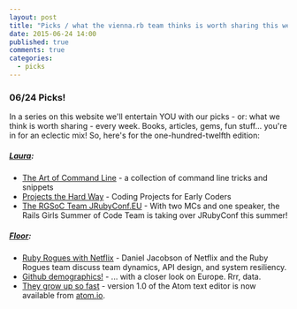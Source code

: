 ```yaml
---
layout: post
title: "Picks / what the vienna.rb team thinks is worth sharing this week"
date: 2015-06-24 14:00
published: true
comments: true
categories:
  - picks
---
```


### 06/24 Picks!

In a series on this website we'll entertain YOU with our picks - or: what we think is worth sharing - every week.
Books, articles, gems, fun stuff... you're in for an eclectic mix! So, here's for the one-hundred-twelfth edition:

##### [Laura][1]:
- [The Art of Command Line][2] - a collection of command line tricks and snippets
- [Projects the Hard Way][3] - Coding Projects for Early Coders
- [The RGSoC Team JRubyConf.EU][4] - With two MCs and one speaker, the Rails Girls Summer of Code Team is taking over JRubyConf this summer!


##### [Floor][9]:
- [Ruby Rogues with Netflix][10] - Daniel Jacobson of Netflix and the Ruby Rogues team discuss team dynamics, API design, and system resiliency.
- [Github demographics!][11] - ... with a closer look on Europe. Rrr, data.
- [They grow up so fast][12] - version 1.0 of the Atom text editor is now available from [atom.io](https://atom.io/).


[1]: http://www.twitter.com/alicetragedy
[2]: https://github.com/jlevy/the-art-of-command-line
[3]: http://projectsthehardway.com/
[4]: http://blog.eurucamp.org/2015/06/19/the-rails-girls-summer-of-code-team-at-the-jrubyconfeu/
[9]: http://www.twitter.com/floordrees
[10]: http://devchat.tv/ruby-rogues/213-rr-team-dynamics-api-design-and-system-resiliency-with-daniel-jacobson-of-netflix
[11]: https://github.com/blog/2023-a-closer-look-at-europe
[12]: https://github.com/blog/2031-announcing-atom-1-0
